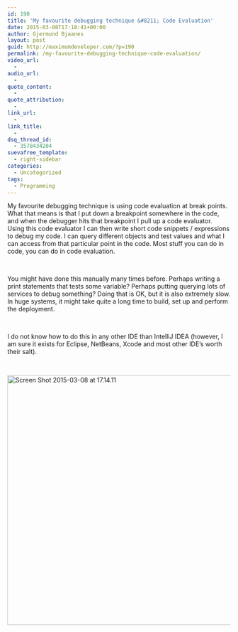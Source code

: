 ```yaml
---
id: 190
title: 'My favourite debugging technique &#8211; Code Evaluation'
date: 2015-03-08T17:18:41+00:00
author: Gjermund Bjaanes
layout: post
guid: http://maximumdeveloper.com/?p=190
permalink: /my-favourite-debugging-technique-code-evaluation/
video_url:
  - 
audio_url:
  - 
quote_content:
  - 
quote_attribution:
  - 
link_url:
  - 
link_title:
  - 
dsq_thread_id:
  - 3578434204
suevafree_template:
  - right-sidebar
categories:
  - Uncategorized
tags:
  - Programming
---
```

My favourite debugging technique is using code evaluation at break points. What that means is that I put down a breakpoint somewhere in the code, and when the debugger hits that breakpoint I pull up a code evaluator. Using this code evaluator I can then write short code snippets / expressions to debug my code. I can query different objects and test values and what I can access from that particular point in the code. Most stuff you can do in code, you can do in code evaluation.

&nbsp;

You might have done this manually many times before. Perhaps writing a print statements that tests some variable? Perhaps putting querying lots of services to debug something? Doing that is OK, but it is also extremely slow. In huge systems, it might take quite a long time to build, set up and perform the deployment.

&nbsp;

I do not know how to do this in any other IDE than IntelliJ IDEA (however, I am sure it exists for Eclipse, NetBeans, Xcode and most other IDE’s worth their salt).

&nbsp;

[<img class="alignnone wp-image-191" src="http://maximumdeveloper.com/wp-content/uploads/2015/03/Screen-Shot-2015-03-08-at-17.14.11.png" alt="Screen Shot 2015-03-08 at 17.14.11" width="880" height="562" srcset="http://gjermundbjaanes.com/wp-content/uploads/2015/03/Screen-Shot-2015-03-08-at-17.14.11.png 1323w, http://gjermundbjaanes.com/wp-content/uploads/2015/03/Screen-Shot-2015-03-08-at-17.14.11-300x192.png 300w, http://gjermundbjaanes.com/wp-content/uploads/2015/03/Screen-Shot-2015-03-08-at-17.14.11-1024x654.png 1024w, http://gjermundbjaanes.com/wp-content/uploads/2015/03/Screen-Shot-2015-03-08-at-17.14.11-945x604.png 945w, http://gjermundbjaanes.com/wp-content/uploads/2015/03/Screen-Shot-2015-03-08-at-17.14.11-600x383.png 600w" sizes="(max-width: 880px) 100vw, 880px" />](http://maximumdeveloper.com/wp-content/uploads/2015/03/Screen-Shot-2015-03-08-at-17.14.11.png)

<div class="addtoany_share_save_container addtoany_content_bottom">
  <div class="a2a_kit a2a_kit_size_32 addtoany_list a2a_target" id="wpa2a_18">
    <a class="a2a_button_facebook" href="http://www.addtoany.com/add_to/facebook?linkurl=http%3A%2F%2Fgjermundbjaanes.com%2Fmy-favourite-debugging-technique-code-evaluation%2F&linkname=My%20favourite%20debugging%20technique%20%E2%80%93%20Code%20Evaluation" title="Facebook" rel="nofollow" target="_blank"></a><a class="a2a_button_twitter" href="http://www.addtoany.com/add_to/twitter?linkurl=http%3A%2F%2Fgjermundbjaanes.com%2Fmy-favourite-debugging-technique-code-evaluation%2F&linkname=My%20favourite%20debugging%20technique%20%E2%80%93%20Code%20Evaluation" title="Twitter" rel="nofollow" target="_blank"></a><a class="a2a_button_google_plus" href="http://www.addtoany.com/add_to/google_plus?linkurl=http%3A%2F%2Fgjermundbjaanes.com%2Fmy-favourite-debugging-technique-code-evaluation%2F&linkname=My%20favourite%20debugging%20technique%20%E2%80%93%20Code%20Evaluation" title="Google+" rel="nofollow" target="_blank"></a><a class="a2a_dd addtoany_share_save" href="https://www.addtoany.com/share"></a>
  </div>
</div>